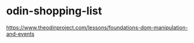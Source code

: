 # odin-shopping-list
https://www.theodinproject.com/lessons/foundations-dom-manipulation-and-events
